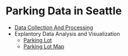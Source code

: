 # Parking Data in Seattle

- [Data Collection And Processing](DataCollectionAndProcessing.md)
- Explantory Data Analysis and Visualization
  - [Parking Lot](EDA_ParkingLot.ipynb)
  - [Parking Lot Map](EDA_ParkingLot_Map.md)
